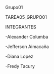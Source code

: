 Grupo01

TAREA05_GRUPO01

INTEGRANTES

-Alexander Columba

-Jefferson Aimacaña

-Diana Lopez

-Fredy Tacury
